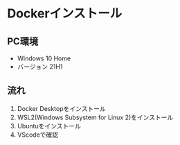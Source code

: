 # Dockerインストール
## PC環境
+ Windows 10 Home
+ バージョン 21H1

## 流れ
1. Docker Desktopをインストール
2. WSL2(Windows Subsystem for Linux 2)をインストール
3. Ubuntuをインストール
4. VScodeで確認


